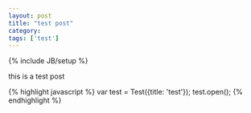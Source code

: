 ```yaml
---
layout: post
title: "test post"
category: 
tags: ['test']
---
```


{% include JB/setup %}

this is a test post

{% highlight javascript %}
var test = Test({title: 'test'});
test.open();
{% endhighlight %}
